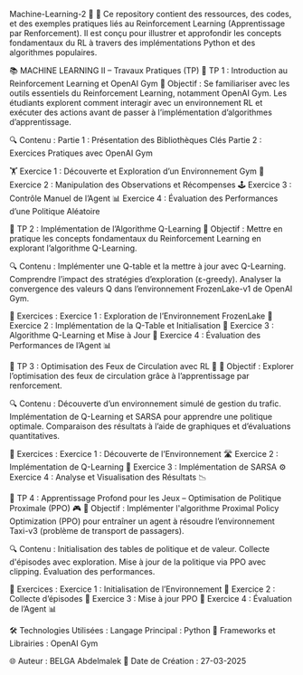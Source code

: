 Machine-Learning-2 🌟
📂 Ce repository contient des ressources, des codes, et des exemples pratiques liés au Reinforcement Learning (Apprentissage par Renforcement).
Il est conçu pour illustrer et approfondir les concepts fondamentaux du RL à travers des implémentations Python et des algorithmes populaires.

📚 MACHINE LEARNING II – Travaux Pratiques (TP)
🧪 TP 1 : Introduction au Reinforcement Learning et OpenAI Gym
🎯 Objectif :
Se familiariser avec les outils essentiels du Reinforcement Learning, notamment OpenAI Gym. Les étudiants explorent comment interagir avec un environnement RL et exécuter des actions avant de passer à l’implémentation d’algorithmes d’apprentissage.

🔍 Contenu :
Partie 1 : Présentation des Bibliothèques Clés
Partie 2 : Exercices Pratiques avec OpenAI Gym

🏋️ Exercice 1 : Découverte et Exploration d’un Environnement Gym
🧩 Exercice 2 : Manipulation des Observations et Récompenses
🕹️ Exercice 3 : Contrôle Manuel de l’Agent
📊 Exercice 4 : Évaluation des Performances d’une Politique Aléatoire

🧪 TP 2 : Implémentation de l’Algorithme Q-Learning
🎯 Objectif :
Mettre en pratique les concepts fondamentaux du Reinforcement Learning en explorant l’algorithme Q-Learning.

🔍 Contenu :
Implémenter une Q-table et la mettre à jour avec Q-Learning.
Comprendre l’impact des stratégies d’exploration (ε-greedy).
Analyser la convergence des valeurs Q dans l’environnement FrozenLake-v1 de OpenAI Gym.

🧩 Exercices :
Exercice 1 : Exploration de l’Environnement FrozenLake 🧊
Exercice 2 : Implémentation de la Q-Table et Initialisation 📝
Exercice 3 : Algorithme Q-Learning et Mise à Jour 🔄
Exercice 4 : Évaluation des Performances de l’Agent 📊

🧪 TP 3 : Optimisation des Feux de Circulation avec RL 🚦
🎯 Objectif :
Explorer l’optimisation des feux de circulation grâce à l’apprentissage par renforcement.

🔍 Contenu :
Découverte d’un environnement simulé de gestion du trafic.
Implémentation de Q-Learning et SARSA pour apprendre une politique optimale.
Comparaison des résultats à l’aide de graphiques et d’évaluations quantitatives.

🧩 Exercices :
Exercice 1 : Découverte de l’Environnement 🛣️
Exercice 2 : Implémentation de Q-Learning 🔄
Exercice 3 : Implémentation de SARSA ⚙️
Exercice 4 : Analyse et Visualisation des Résultats 📉

🧪 TP 4 : Apprentissage Profond pour les Jeux – Optimisation de Politique Proximale (PPO) 🎮
🎯 Objectif :
Implémenter l'algorithme Proximal Policy Optimization (PPO) pour entraîner un agent à résoudre l’environnement Taxi-v3 (problème de transport de passagers).

🔍 Contenu :
Initialisation des tables de politique et de valeur.
Collecte d'épisodes avec exploration.
Mise à jour de la politique via PPO avec clipping.
Évaluation des performances.

🧩 Exercices :
Exercice 1 : Initialisation de l’Environnement 🚖
Exercice 2 : Collecte d’épisodes 📂
Exercice 3 : Mise à jour PPO 🔄
Exercice 4 : Évaluation de l’Agent 📊

🛠 Technologies Utilisées :
Langage Principal : Python 🐍
Frameworks et Librairies : OpenAI Gym

🌐 Auteur : BELGA Abdelmalek
📅 Date de Création : 27-03-2025
